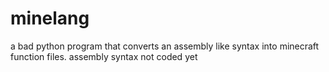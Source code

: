# minelang
a bad python program that converts an assembly like syntax into minecraft function files. assembly syntax not coded yet

